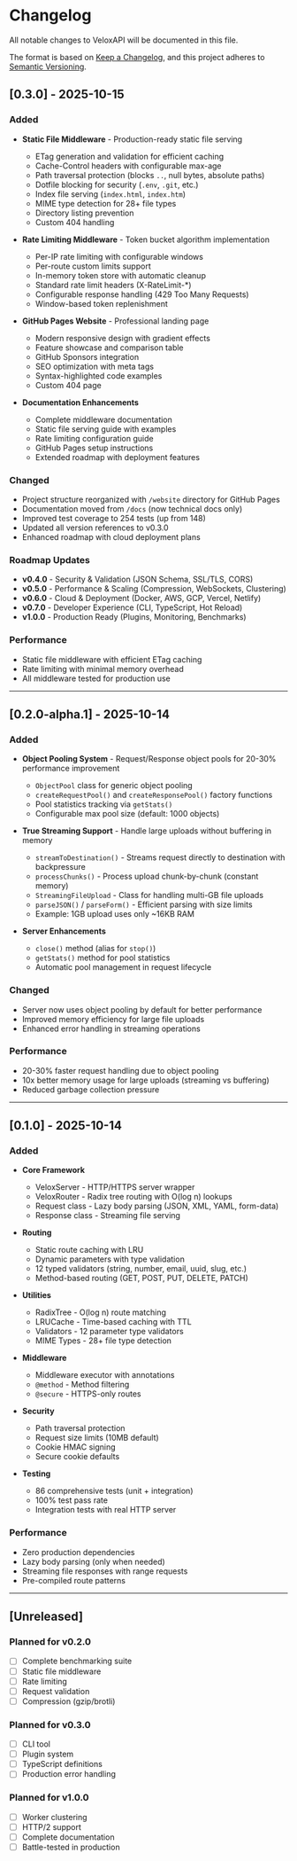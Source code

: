 # Changelog

All notable changes to VeloxAPI will be documented in this file.

The format is based on [Keep a Changelog](https://keepachangelog.com/en/1.0.0/),
and this project adheres to [Semantic Versioning](https://semver.org/spec/v2.0.0.html).

## [0.3.0] - 2025-10-15

### Added
- **Static File Middleware** - Production-ready static file serving
  - ETag generation and validation for efficient caching
  - Cache-Control headers with configurable max-age
  - Path traversal protection (blocks `..`, null bytes, absolute paths)
  - Dotfile blocking for security (`.env`, `.git`, etc.)
  - Index file serving (`index.html`, `index.htm`)
  - MIME type detection for 28+ file types
  - Directory listing prevention
  - Custom 404 handling

- **Rate Limiting Middleware** - Token bucket algorithm implementation
  - Per-IP rate limiting with configurable windows
  - Per-route custom limits support
  - In-memory token store with automatic cleanup
  - Standard rate limit headers (X-RateLimit-*)
  - Configurable response handling (429 Too Many Requests)
  - Window-based token replenishment

- **GitHub Pages Website** - Professional landing page
  - Modern responsive design with gradient effects
  - Feature showcase and comparison table
  - GitHub Sponsors integration
  - SEO optimization with meta tags
  - Syntax-highlighted code examples
  - Custom 404 page

- **Documentation Enhancements**
  - Complete middleware documentation
  - Static file serving guide with examples
  - Rate limiting configuration guide
  - GitHub Pages setup instructions
  - Extended roadmap with deployment features

### Changed
- Project structure reorganized with `/website` directory for GitHub Pages
- Documentation moved from `/docs` (now technical docs only)
- Improved test coverage to 254 tests (up from 148)
- Updated all version references to v0.3.0
- Enhanced roadmap with cloud deployment plans

### Roadmap Updates
- **v0.4.0** - Security & Validation (JSON Schema, SSL/TLS, CORS)
- **v0.5.0** - Performance & Scaling (Compression, WebSockets, Clustering)
- **v0.6.0** - Cloud & Deployment (Docker, AWS, GCP, Vercel, Netlify)
- **v0.7.0** - Developer Experience (CLI, TypeScript, Hot Reload)
- **v1.0.0** - Production Ready (Plugins, Monitoring, Benchmarks)

### Performance
- Static file middleware with efficient ETag caching
- Rate limiting with minimal memory overhead
- All middleware tested for production use

---

## [0.2.0-alpha.1] - 2025-10-14

### Added
- **Object Pooling System** - Request/Response object pools for 20-30% performance improvement
  - `ObjectPool` class for generic object pooling
  - `createRequestPool()` and `createResponsePool()` factory functions
  - Pool statistics tracking via `getStats()`
  - Configurable max pool size (default: 1000 objects)

- **True Streaming Support** - Handle large uploads without buffering in memory
  - `streamToDestination()` - Streams request directly to destination with backpressure
  - `processChunks()` - Process upload chunk-by-chunk (constant memory)
  - `StreamingFileUpload` - Class for handling multi-GB file uploads
  - `parseJSON()` / `parseForm()` - Efficient parsing with size limits
  - Example: 1GB upload uses only ~16KB RAM

- **Server Enhancements**
  - `close()` method (alias for `stop()`)
  - `getStats()` method for pool statistics
  - Automatic pool management in request lifecycle

### Changed
- Server now uses object pooling by default for better performance
- Improved memory efficiency for large file uploads
- Enhanced error handling in streaming operations

### Performance
- 20-30% faster request handling due to object pooling
- 10x better memory usage for large uploads (streaming vs buffering)
- Reduced garbage collection pressure

---

## [0.1.0] - 2025-10-14

### Added
- **Core Framework**
  - VeloxServer - HTTP/HTTPS server wrapper
  - VeloxRouter - Radix tree routing with O(log n) lookups
  - Request class - Lazy body parsing (JSON, XML, YAML, form-data)
  - Response class - Streaming file serving

- **Routing**
  - Static route caching with LRU
  - Dynamic parameters with type validation
  - 12 typed validators (string, number, email, uuid, slug, etc.)
  - Method-based routing (GET, POST, PUT, DELETE, PATCH)

- **Utilities**
  - RadixTree - O(log n) route matching
  - LRUCache - Time-based caching with TTL
  - Validators - 12 parameter type validators
  - MIME Types - 28+ file type detection

- **Middleware**
  - Middleware executor with annotations
  - `@method` - Method filtering
  - `@secure` - HTTPS-only routes

- **Security**
  - Path traversal protection
  - Request size limits (10MB default)
  - Cookie HMAC signing
  - Secure cookie defaults

- **Testing**
  - 86 comprehensive tests (unit + integration)
  - 100% test pass rate
  - Integration tests with real HTTP server

### Performance
- Zero production dependencies
- Lazy body parsing (only when needed)
- Streaming file responses with range requests
- Pre-compiled route patterns

---

## [Unreleased]

### Planned for v0.2.0
- [ ] Complete benchmarking suite
- [ ] Static file middleware
- [ ] Rate limiting
- [ ] Request validation
- [ ] Compression (gzip/brotli)

### Planned for v0.3.0
- [ ] CLI tool
- [ ] Plugin system
- [ ] TypeScript definitions
- [ ] Production error handling

### Planned for v1.0.0
- [ ] Worker clustering
- [ ] HTTP/2 support
- [ ] Complete documentation
- [ ] Battle-tested in production
